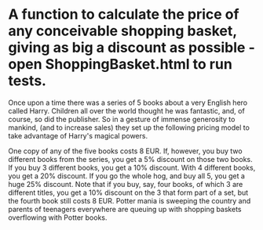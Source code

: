 # A function to calculate the price of any conceivable shopping basket, giving as big a discount as possible - open ShoppingBasket.html to run tests.

Once upon a time there was a series of 5 books about a very English hero called Harry. Children all over the world thought he was fantastic, and, of course, so did the publisher. So in a gesture of immense generosity to mankind, (and to increase sales) they set up the following pricing model to take advantage of Harry's magical powers.

One copy of any of the five books costs 8 EUR. If, however, you buy two different books from the series, you get a 5% discount on those two books. If you buy 3 different books, you get a 10% discount. With 4 different books, you get a 20% discount. If you go the whole hog, and buy all 5, you get a huge 25% discount. Note that if you buy, say, four books, of which 3 are different titles, you get a 10% discount on the 3 that form part of a set, but the fourth book still costs 8 EUR. Potter mania is sweeping the country and parents of teenagers everywhere are queuing up with shopping baskets overflowing with Potter books.

